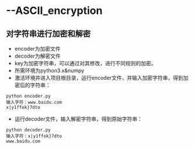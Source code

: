 # --ASCII_encryption
## 对字符串进行加密和解密
* encoder为加密文件
* decoder为解密文件
* key为加密字符串，可以通过对其修改，进行不同规则的加密。
* 所需环境为python3.x&numpy
* 激活环境并进入项目根目录，运行encoder文件，并输入加密字符串，得到加密后的字符串：
```
python encoder.py
输入字符：www.baidu.com
x|y1ffok}7dto
```
* 运行decoder文件，输入解密字符串，得到原始字符串：
```
python decoder.py
输入字符：x|y1ffok}7dto
www.baidu.com
```